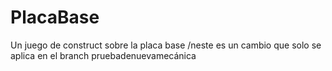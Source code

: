 # PlacaBase
 Un juego de construct sobre la placa base
 /neste es un cambio que solo se aplica en el branch pruebadenuevamecánica

